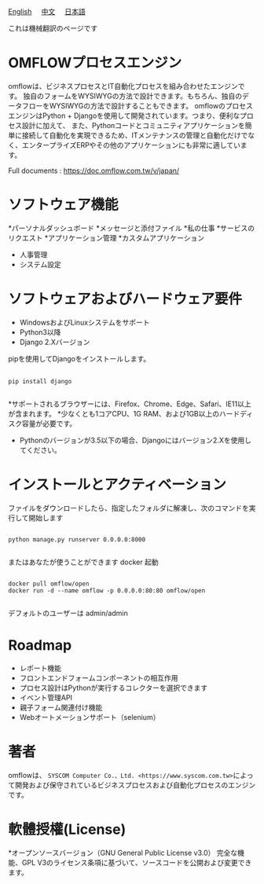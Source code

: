 <a href="https://github.com/syscomgo/omflow/blob/master/README.md">English</a>&nbsp;&nbsp;&nbsp;&nbsp;&nbsp;<a href="https://github.com/syscomgo/omflow/blob/master/README_TW.md">中文</a>&nbsp;&nbsp;&nbsp;&nbsp;&nbsp;<a href="https://github.com/syscomgo/omflow/blob/master/README_JP.md">日本語</a>

これは機械翻訳のページです

OMFLOWプロセスエンジン
=================

omflowは、ビジネスプロセスとIT自動化プロセスを組み合わせたエンジンです。
独自のフォームをWYSIWYGの方法で設計できます。もちろん、独自のデータフローをWYSIWYGの方法で設計することもできます。
omflowのプロセスエンジンはPython + Djangoを使用して開発されています。つまり、便利なプロセス設計に加えて、
また、Pythonコードとコミュニティアプリケーションを簡単に接続して自動化を実現できるため、ITメンテナンスの管理と自動化だけでなく、エンタープライズERPやその他のアプリケーションにも非常に適しています。
 
Full documents : https://doc.omflow.com.tw/v/japan/
 

ソフトウェア機能
=================

*パーソナルダッシュボード
*メッセージと添付ファイル
*私の仕事
*サービスのリクエスト
*アプリケーション管理
*カスタムアプリケーション
* 人事管理
*  システム設定


ソフトウェアおよびハードウェア要件
=================

* WindowsおよびLinuxシステムをサポート
* Python3以降
* Django 2.Xバージョン

pipを使用してDjangoをインストールします。
<pre> <code>
pip install django

</code></pre>

*サポートされるブラウザーには、Firefox、Chrome、Edge、Safari、IE11以上が含まれます。
*少なくとも1コアCPU、1G RAM、および1GB以上のハードディスク容量が必要です。
* Pythonのバージョンが3.5以下の場合、Djangoにはバージョン2.Xを使用してください。

インストールとアクティベーション
===========

ファイルをダウンロードしたら、指定したフォルダに解凍し、次のコマンドを実行して開始します

<pre><code>
python manage.py runserver 0.0.0.0:8000

</code></pre>

またはあなたが使うことができます docker 起動

<pre><code>
docker pull omflow/open
docker run -d --name omflow -p 0.0.0.0:80:80 omflow/open

</code></pre>

デフォルトのユーザーは admin/admin  

Roadmap
=======

*  レポート機能
*  フロントエンドフォームコンポーネントの相互作用
*  プロセス設計はPythonが実行するコレクターを選択できます
*  イベント管理API
*  親子フォーム関連付け機能
*  Webオートメーションサポート（selenium）

著者
=======

omflowは、 `SYSCOM Computer Co.、Ltd. <https://www.syscom.com.tw>`によって開発および保守されているビジネスプロセスおよび自動化プロセスのエンジンです。 

軟體授權(License)
=================

*オープンソースバージョン（GNU General Public License v3.0）
    完全な機能、GPL V3のライセンス条項に基づいて、ソースコードを公開および変更できます。
